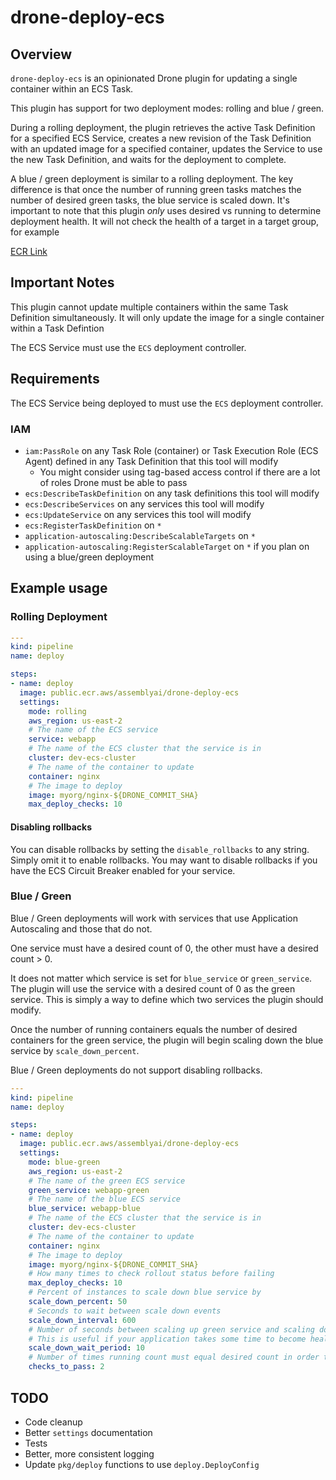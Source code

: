 # drone-deploy-ecs

## Overview

`drone-deploy-ecs` is an opinionated Drone plugin for updating a single container within an ECS Task.

This plugin has support for two deployment modes: rolling and blue / green.

During a rolling deployment, the plugin retrieves the active Task Definition for a specified ECS Service, creates a new revision of the Task Definition with an updated image for a specified container, updates the Service to use the new Task Definition, and waits for the deployment to complete.

A blue / green deployment is similar to a rolling deployment. The key difference is that once the number of running green tasks matches the number of desired green tasks, the blue service is scaled down. It's important to note that this plugin _only_ uses desired vs running to determine deployment health. It will not check the health of a target in a target group, for example

[ECR Link](https://gallery.ecr.aws/assemblyai/drone-deploy-ecs)

## Important Notes

This plugin cannot update multiple containers within the same Task Definition simultaneously. It will only update the image for a single container within a Task Defintion

The ECS Service must use the `ECS` deployment controller.


## Requirements

The ECS Service being deployed to must use the `ECS` deployment controller.

### IAM

- `iam:PassRole` on any Task Role (container) or Task Execution Role (ECS Agent) defined in any Task Definition that this tool will modify
  - You might consider using tag-based access control if there are a lot of roles Drone must be able to pass
- `ecs:DescribeTaskDefinition` on any task definitions this tool will modify
- `ecs:DescribeServices` on any services this tool will modify
- `ecs:UpdateService` on any services this tool will modify 
- `ecs:RegisterTaskDefinition` on `*`
- `application-autoscaling:DescribeScalableTargets` on `*`
- `application-autoscaling:RegisterScalableTarget` on `*` if you plan on using a blue/green deployment

## Example usage

### Rolling Deployment

```yaml
---
kind: pipeline
name: deploy

steps:
- name: deploy
  image: public.ecr.aws/assemblyai/drone-deploy-ecs
  settings:
    mode: rolling
    aws_region: us-east-2
    # The name of the ECS service
    service: webapp
    # The name of the ECS cluster that the service is in
    cluster: dev-ecs-cluster
    # The name of the container to update
    container: nginx
    # The image to deploy
    image: myorg/nginx-${DRONE_COMMIT_SHA}
    max_deploy_checks: 10
```

#### Disabling rollbacks

You can disable rollbacks by setting the `disable_rollbacks` to any string. Simply omit it to enable rollbacks. You may want to disable rollbacks if you have the ECS Circuit Breaker enabled for your service.

### Blue / Green

Blue / Green deployments will work with services that use Application Autoscaling and those that do not.

One service must have a desired count of 0, the other must have a desired count > 0.

It does not matter which service is set for `blue_service` or `green_service`. The plugin will use the service with a desired count of 0 as the green service. This is simply a way to define which two services the plugin should modify. 

Once the number of running containers equals the number of desired containers for the green service, the plugin will begin scaling down the blue service by  `scale_down_percent`. 

Blue / Green deployments do not support disabling rollbacks.

```yml
---
kind: pipeline
name: deploy

steps:
- name: deploy
  image: public.ecr.aws/assemblyai/drone-deploy-ecs
  settings:
    mode: blue-green
    aws_region: us-east-2
    # The name of the green ECS service
    green_service: webapp-green
    # The name of the blue ECS service
    blue_service: webapp-blue
    # The name of the ECS cluster that the service is in
    cluster: dev-ecs-cluster
    # The name of the container to update
    container: nginx
    # The image to deploy
    image: myorg/nginx-${DRONE_COMMIT_SHA}
    # How many times to check rollout status before failing
    max_deploy_checks: 10
    # Percent of instances to scale down blue service by
    scale_down_percent: 50
    # Seconds to wait between scale down events
    scale_down_interval: 600
    # Number of seconds between scaling up green service and scaling down blue
    # This is useful if your application takes some time to become healthy
    scale_down_wait_period: 10
    # Number of times running count must equal desired count in order to mark green deployment as a success
    checks_to_pass: 2
```


## TODO

- Code cleanup
- Better `settings` documentation
- Tests
- Better, more consistent logging
- Update `pkg/deploy` functions to use `deploy.DeployConfig`